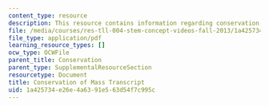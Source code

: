```yaml
---
content_type: resource
description: This resource contains information regarding conservation of mass.
file: /media/courses/res-tll-004-stem-concept-videos-fall-2013/1a425734e26e4a6391e563d54f7c995c_MITRES_TLL-004F13_ConvMass.pdf
file_type: application/pdf
learning_resource_types: []
ocw_type: OCWFile
parent_title: Conservation
parent_type: SupplementalResourceSection
resourcetype: Document
title: Conservation of Mass Transcript
uid: 1a425734-e26e-4a63-91e5-63d54f7c995c
---
```

